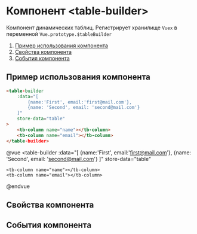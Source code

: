 # Компонент &lt;table-builder&gt;

Компонент динамических таблиц. Регистрирует хранилище `Vuex` в переменной `Vue.prototype.$tableBuilder`

1. [Пример использования компонента](#tb-example)
2. [Свойства компонента](#tb-options)
3. [События компонента](#tb-events)


## <a name="tb-example"></a> Пример использования компонента

```html
<table-builder
    :data="[
        {name:'First', email:'first@mail.com'},
        {name: 'Second', email: 'second@mail.com'}
    ]"
    store-data="table"
>
    <tb-column name="name"></tb-column>
    <tb-column name="email"></tb-column>
</table-builder>
```

@vue
<table-builder
    :data="[
        {name:'First', email:'first@mail.com'},
        {name: 'Second', email: 'second@mail.com'}
    ]"
    store-data="table"
>
    <tb-column name="name"></tb-column>
    <tb-column name="email"></tb-column>
</table-builder>
@endvue


## <a name="tb-options"></a> Свойства компонента


## <a name="tb-events"></a> События компонента